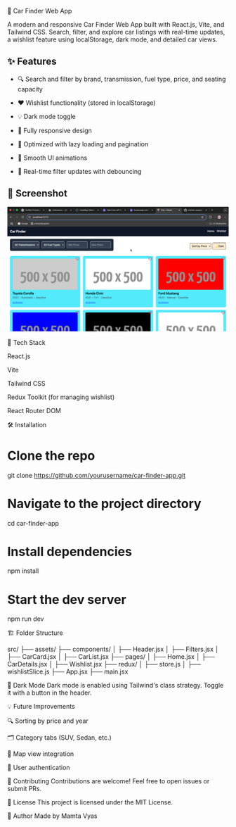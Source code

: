 🚗 Car Finder Web App

A modern and responsive Car Finder Web App built with React.js, Vite, and Tailwind CSS. Search, filter, and explore car listings with real-time updates, a wishlist feature using localStorage, dark mode, and detailed car views.


## ✨ Features

- 🔍 Search and filter by brand, transmission, fuel type, price, and seating capacity

- ❤️ Wishlist functionality (stored in localStorage)

- 💡 Dark mode toggle

- 📱 Fully responsive design

- 🚀 Optimized with lazy loading and pagination

- 🎨 Smooth UI animations

- 🧠 Real-time filter updates with debouncing

## 📸 Screenshot

![App Screenshot](./ss.png)

🚀 Tech Stack

React.js

Vite

Tailwind CSS

Redux Toolkit (for managing wishlist)

React Router DOM

🛠️ Installation

# Clone the repo
git clone https://github.com/yourusername/car-finder-app.git

# Navigate to the project directory
cd car-finder-app

# Install dependencies
npm install

# Start the dev server

npm run dev

🏗️ Folder Structure

src/
├── assets/
├── components/
│   ├── Header.jsx
│   ├── Filters.jsx
│   ├── CarCard.jsx
│   ├── CarList.jsx
├── pages/
│   ├── Home.jsx
│   ├── CarDetails.jsx
│   ├── Wishlist.jsx
├── redux/
│   ├── store.js
│   ├── wishlistSlice.js
├── App.jsx
├── main.jsx

🌚 Dark Mode
Dark mode is enabled using Tailwind's class strategy. Toggle it with a button in the header.

💡 Future Improvements

🔍 Sorting by price and year

🗂️ Category tabs (SUV, Sedan, etc.)

📍 Map view integration

🔐 User authentication

🤝 Contributing
Contributions are welcome! Feel free to open issues or submit PRs.

📄 License
This project is licensed under the MIT License.

👤 Author
Made by Mamta Vyas